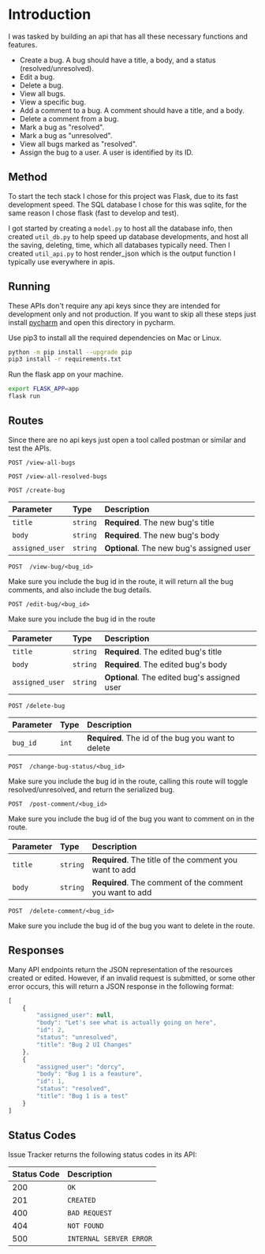 # Introduction

I was tasked by building an api that has all these necessary functions and features.
- Create a bug. A bug should have a title, a body, and a status (resolved/unresolved).
- Edit a bug.
- Delete a bug.
- View all bugs.
- View a specific bug.
- Add a comment to a bug. A comment should have a title, and a body.
- Delete a comment from a bug.
- Mark a bug as "resolved".
- Mark a bug as "unresolved".
- View all bugs marked as "resolved".
- Assign the bug to a user. A user is identified by its ID.


## Method

To start the tech stack I chose for this project was Flask, due to its fast development speed. The SQL database I chose for this was sqlite, for the same reason I chose flask (fast to develop and test).

I got started by creating a `model.py` to host all the database info, then created `util_db.py` to help speed up database developments, and host all the saving, deleting, time, which all databases typically need. Then I created `util_api.py` to host render_json which is the output function I typically use everywhere in apis.

## Running

These APIs don't require any api keys since they are intended for development only and not production. If you want to skip all these steps just install [pycharm]("https://www.jetbrains.com/pycharm/") and open this directory in pycharm.

Use pip3 to install all the required dependencies on Mac or Linux.
```sh
python -m pip install --upgrade pip
pip3 install -r requirements.txt
```

Run the flask app on your machine.
```sh
export FLASK_APP=app
flask run
```

## Routes

Since there are no api keys just open a tool called postman or similar and test the APIs.

```http
POST /view-all-bugs
```

```http
POST /view-all-resolved-bugs
```
```http
POST /create-bug
```

| Parameter | Type | Description                               |
|:----------| :--- |:------------------------------------------|
| `title`   | `string` | **Required**. The new bug's title         |
| `body`    | `string` | **Required**. The new bug's body          |
| `assigned_user`    | `string` | **Optional**. The new bug's assigned user |


```http
POST  /view-bug/<bug_id>
```

Make sure you include the bug id in the route, it will return all the bug comments, and also include the bug details.

```http
POST /edit-bug/<bug_id>
```

Make sure you include the bug id in the route

| Parameter | Type | Description                                  |
|:----------| :--- |:---------------------------------------------|
| `title`   | `string` | **Required**. The edited bug's title         |
| `body`    | `string` | **Required**. The edited bug's body          |
| `assigned_user`    | `string` | **Optional**. The edited bug's assigned user |


```http
POST /delete-bug
```

| Parameter | Type  | Description                                        |
| :--- |:------|:---------------------------------------------------|
| `bug_id` | `int` | **Required**. The id of the bug you want to delete |


```http
POST  /change-bug-status/<bug_id>
```

Make sure you include the bug id in the route, calling this route will toggle resolved/unresolved, and return the serialized bug.


```http
POST  /post-comment/<bug_id>
```

Make sure you include the bug id of the bug you want to comment on in the route.

| Parameter | Type     | Description                                             |
|:----------|:---------|:--------------------------------------------------------|
| `title`   | `string` | **Required**. The title of the comment you want to add  |
| `body`    | `string` | **Required**. The comment of the comment you want to add |


```http
POST  /delete-comment/<bug_id>
```

Make sure you include the bug id of the bug you want to delete in the route.


## Responses

Many API endpoints return the JSON representation of the resources created or edited. However, if an invalid request is submitted, or some other error occurs, this will return a JSON response in the following format:

```javascript
[
    {
        "assigned_user": null,
        "body": "Let's see what is actually going on here",
        "id": 2,
        "status": "unresolved",
        "title": "Bug 2 UI Changes"
    },
    {
        "assigned_user": "dorcy",
        "body": "Bug 1 is a feauture",
        "id": 1,
        "status": "resolved",
        "title": "Bug 1 is a test"
    }
]
```


## Status Codes

Issue Tracker returns the following status codes in its API:

| Status Code | Description |
| :--- | :--- |
| 200 | `OK` |
| 201 | `CREATED` |
| 400 | `BAD REQUEST` |
| 404 | `NOT FOUND` |
| 500 | `INTERNAL SERVER ERROR` |
